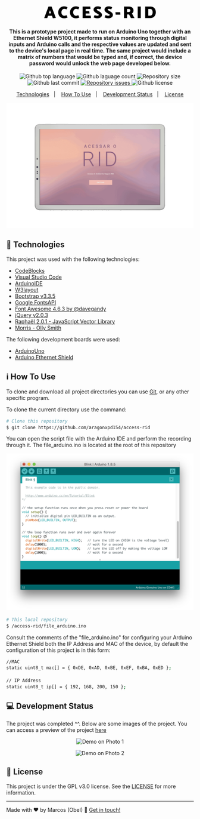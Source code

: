 <h1 align="center">
<img alt="Access-RID" src="https://raw.githubusercontent.com/aragonxpd154/access-rid/main/images/ACCESS-RID_free-file.png"/>
<br>
</h1>

<h4 align="center">

This is a prototype project made to run on Arduino Uno together with an Ethernet Shield W5100, it performs status monitoring through digital inputs and Arduino calls and the respective values are updated and sent to the device's local page in real time. The same project would include a matrix of numbers that would be typed and, if correct, the device password would unlock the web page developed below.

</h4>

<p align="center">
<img alt="Github top language" src="https://img.shields.io/github/languages/top/aragonxpd154/access-rid">
<img alt="Github laguage count" src="https://img.shields.io/github/languages/count/aragonxpd154/access-rid">
<img alt="Repository size" src="https://img.shields.io/github/repo-size/aragonxpd154/access-rid">
<img alt="Github last commit" src="https://img.shields.io/github/last-commit/aragonxpd154/access-rid">
<a href="https://github.com/aragonxpd154/access-rid/issues">
<img alt="Repository issues" src="https://img.shields.io/github/issues/aragonxpd154/access-rid"> </a>
<img alt="Github license" src="https://img.shields.io/github/license/aragonxpd154/access-rid">
</a>
</p>

<p align="center">
<a href="#rocket-technologies">Technologies</a>&nbsp;&nbsp;&nbsp;|&nbsp;&nbsp;&nbsp;
<a href="#information_source">How To Use</a>&nbsp;&nbsp;&nbsp;|&nbsp;&nbsp;&nbsp;
<a href="#status">Development Status</a>&nbsp;&nbsp;&nbsp;|&nbsp;&nbsp;&nbsp;
<a href="#memo-license">License</a>
</p>

<p align="center">
<img alt="Demo on Photo" src="https://github.com/aragonxpd154/access-rid/blob/main/images/5d114e8e1c.gif">
</p>

## :rocket: Technologies

This project was used with the following technologies:

- [CodeBlocks](https://www.codeblocks.org/)
- [Visual Studio Code](https://code.visualstudio.com/)
- [ArduinoIDE](https://www.arduino.cc/)
- [W3layout](http://w3layouts.com)
- [Bootstrap v3.3.5](http://getbootstrap.com)
- [Google FontsAPI](https://fonts.googleapis.com/css?family=Roboto:400,100,100italic,300,300italic,400italic,500,500italic,700,700italic,900,900italic)
- [Font Awesome 4.6.3 by @davegandy](http://fontawesome.io)
- [jQuery v2.0.3](https://jquery.com/)
- [Raphaël 2.0.1 - JavaScript Vector Library](https://cdn.jsdelivr.net/gh/aragonxpd154/rid-pro@master/js/raphael-min.js)
- [Morris - Olly Smith](https://cdn.jsdelivr.net/gh/aragonxpd154/rid-pro@master/js/morris.js)

The following development boards were used:

- [ArduinoUno](https://www.arduino.cc/)
- [Arduino Ethernet Shield](https://www.mouser.com/catalog/specsheets/a000056_datasheet.pdf)

## :information_source: How To Use

To clone and download all project directories you can use [Git](https://git-scm.com), or any other specific program.

To clone the current directory use the command:

```bash
# Clone this repository
$ git clone https://github.com/aragonxpd154/access-rid
```

You can open the script file with the Arduino IDE and perform the recording through it. The file_arduino.ino is located at the root of this repository

<p align="center">
<img alt="Arduino IDE" src="https://github.com/aragonxpd154/access-rid/blob/main/images/arduino_ide.png" width="520" heigh="405" />
</p>

```bash
# This local repository
$ /access-rid/file_arduino.ino
```

Consult the comments of the "file_arduino.ino" for configuring your Arduino Ethernet Shield both the IP Address and MAC of the device, by default the configuration of this project is in this form:

```bash
//MAC
static uint8_t mac[] = { 0xDE, 0xAD, 0xBE, 0xEF, 0xBA, 0xED };

// IP Address
static uint8_t ip[] = { 192, 168, 200, 150 };

```

## 💻 Development Status

The project was completed ^^. Below are some images of the project. You can access a preview of the project [here](https://aragonxpd154.github.io/access-rid/)

<p align="center">
<img alt="Demo on Photo 1" src="https://i.imgur.com/awKWLSP.png">
</p>

<p align="center">
<img alt="Demo on Photo 2" src="https://i.imgur.com/EkbyJXr.png">
</p>

## :memo: License

This project is under the GPL v3.0 license. See the [LICENSE](https://github.com/aragonxpd154/access-rid/blob/main/LICENSE) for more information.

---

Made with ♥ by Marcos (Obel) :wave: [Get in touch!](https://www.linkedin.com/in/marcosobel)
